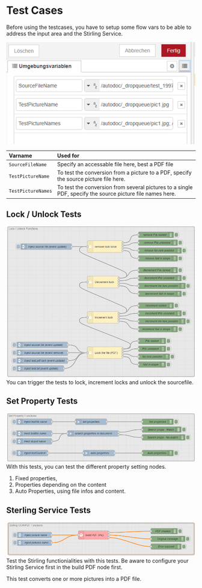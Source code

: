 # Test Cases
Before using the testcases, you have to setup some flow vars to be able to address the input area and the Stirling Service.

![Operation](./testPage-prepare.png)

|Varname|Used for
|:--|:--| 
`SourceFileName`|Specify an accessable file here, best a PDF file
`TestPictureName`|To test the conversion from a picture to a PDF, specify the source picture file here.
`TestPictureNames`|To test the conversion from several pictures to a single PDF, specify the source picture file names here.

## Lock / Unlock Tests
![Operation](./testPage-lock-unlock.png)
You can trigger the tests to lock, increment locks and unlock the sourcefile.

## Set Property Tests
![Operation](./testPage-setprops.png)
With this tests, you can test the different property setting nodes.
1. Fixed properties,
2. Properties depending on the content
3. Auto Properties, using file infos and content.

## Sterling Service Tests
![Operation](./testPage-stirling.png)
Test the Stirling functionialities with this tests. Be aware to configure your Stirling Service first in the build PDF node first.

This test converts one or more pictures into a PDF file.
